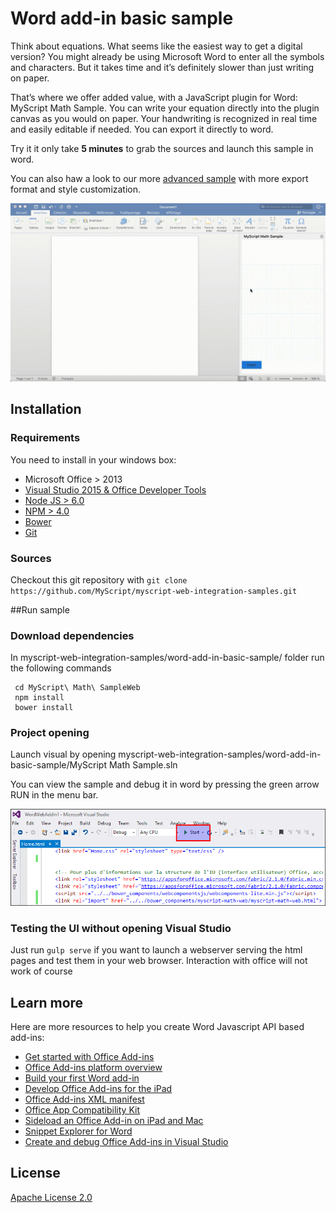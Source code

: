 # Word add-in basic sample

Think about equations. What seems like the easiest way to get a digital version? You might already be using Microsoft Word to enter all the symbols and characters. But it takes time and it’s definitely slower than just writing on paper.

That’s where we offer added value, with a JavaScript plugin for Word: MyScript Math Sample. You can write your equation directly into the plugin canvas as you would on paper. Your handwriting is recognized in real time and easily editable if needed. You can export it directly to word.

Try it it only take __5 minutes__ to grab the sources and launch this sample in word.

You can also haw a look to our more [advanced sample](../word-add-in-advanced-sample) with more export format and style customization.


![](word-addin.gif)

## Installation

### Requirements
You need to install in your windows box:
- Microsoft Office > 2013
- [Visual  Studio 2015 & Office Developer Tools](https://www.visualstudio.com/features/office-tools-vs.aspx)
- [Node JS > 6.0](https://nodejs.org/en/download/current/")
- [NPM > 4.0](https://docs.npmjs.com/getting-started/installing-node)
- [Bower](https://bower.io/)
- [Git](https://git-scm.com/downloads)

### Sources
Checkout this git repository with `git clone https://github.com/MyScript/myscript-web-integration-samples.git`

##Run sample
### Download dependencies
In myscript-web-integration-samples/word-add-in-basic-sample/ folder run the following commands
~~~~
 cd MyScript\ Math\ SampleWeb
 npm install
 bower install
~~~~

### Project opening
Launch visual by opening myscript-web-integration-samples/word-add-in-basic-sample/MyScript Math Sample.sln

You can view the sample and debug it in word by pressing the green arrow RUN in the menu bar.

![](start.png)

### Testing the UI without opening Visual Studio
Just run `gulp serve` if you want to launch a webserver serving the html pages and test them in your web browser. Interaction with office will not work of course

## Learn more

Here are more resources to help you create Word Javascript API based add-ins:

* [Get started with Office Add-ins](https://dev.office.com/getting-started/addins)
* [Office Add-ins platform overview](https://dev.office.com/docs/add-ins/overview/office-add-ins)
* [Build your first Word add-in](https://dev.office.com/docs/add-ins/word/word-add-ins)
* [Develop Office Add-ins for the iPad](https://github.com/OfficeDev/office-js-docs/blob/master/docs/develop/develop-office-add-ins-for-the-ipad.md)
* [Office Add-ins XML manifest](http://dev.office.com/docs/add-ins/overview/add-in-manifests)
* [Office App Compatibility Kit ](https://www.microsoft.com/en-us/download/details.aspx?id=46831)
* [Sideload an Office Add-in on iPad and Mac](http://dev.office.com/docs/add-ins/testing/sideload-an-office-add-in-on-ipad-and-mac)
* [Snippet Explorer for Word](http://officesnippetexplorer.azurewebsites.net/#/snippets/word)
* [Create and debug Office Add-ins in Visual Studio](http://dev.office.com/docs/add-ins/get-started/create-and-debug-office-add-ins-in-visual-studio)


## License

[Apache License 2.0](http://www.apache.org/licenses/LICENSE-2.0)
